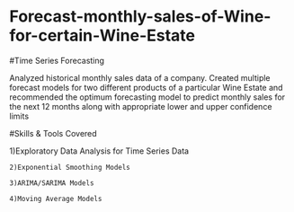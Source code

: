 # Forecast-monthly-sales-of-Wine-for-certain-Wine-Estate

#Time Series Forecasting

Analyzed historical monthly sales data of a company. Created multiple forecast models for two different products of a particular Wine Estate and recommended the optimum forecasting model to predict monthly sales for the next 12 months along with appropriate lower and upper confidence limits


#Skills & Tools Covered

1)Exploratory Data Analysis for Time Series Data

    2)Exponential Smoothing Models

    3)ARIMA/SARIMA Models

    4)Moving Average Models
